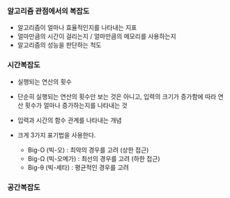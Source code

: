 ### 알고리즘 관점에서의 복잡도
- 알고리즘이 얼마나 효율적인지를 나타내는 지표
- 얼마만큼의 시간이 걸리는지 / 얼마만큼의 메모리를 사용하는지
- 알고리즘의 성능을 판단하는 척도


### 시간복잡도
- 실행되는 연산의 횟수
- 단순히 실행되는 연산의 횟수만 보는 것은 아니고,
  입력의 크기가 증가함에 따라 연산 횟수가 얼마나 증가하는지를 나타내는 것
- 입력과 시간의 함수 관계를 나타내는 개념

- 크게 3가지 표기법을 사용한다.
	- Big-O (빅-오) : 최악의 경우를 고려 (상한 접근)
	- Big-Ω (빅-오메가) : 최선의 경우를 고려 (하한 접근)
	- Big-θ (빅-세타) : 평균적인 경우를 고려

### 공간복잡도
